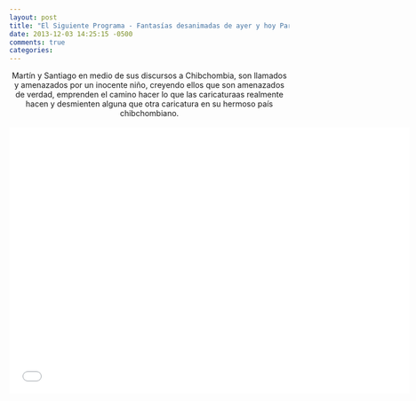 ```yaml
---
layout: post
title: "El Siguiente Programa - Fantasías desanimadas de ayer y hoy Parte 1"
date: 2013-12-03 14:25:15 -0500
comments: true
categories: 
---
```

<div align="center">
Martín y Santiago en medio de sus discursos a Chibchombia, son llamados y amenazados por un inocente niño, creyendo ellos que son amenazados de verdad, emprenden el camino hacer lo que las caricaturaas realmente hacen y desmienten alguna que otra caricatura en su hermoso país chibchombiano.
<br></br>
<iframe width="720" height="480" src="//www.youtube.com/embed/0Xv-eVh7sb0" frameborder="0" allowfullscreen></iframe>
</div>